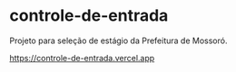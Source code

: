 # controle-de-entrada
Projeto para seleção de estágio da Prefeitura de Mossoró.

https://controle-de-entrada.vercel.app

